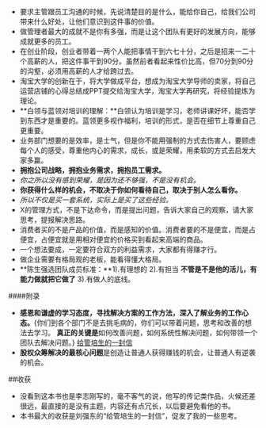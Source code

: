 + 要求主管跟员工沟通的时候，先说清楚目的是什么，能给你自己，给我们公司带来什么好处，让他们意识到这件事的价值。
+ 做管理者最大的成就不是你有多强，而是让这个团队有更好的发展方向，能够成就更多的员工。
+ 在创业阶段，创业者带着一两个人能把事情干到六七十分，之后是招来一二十个高薪的人，把这件事干到90分。虽然前者看起来性价比高，但70分到90分的沟壑，必须用高薪的人才给跨过去。
+ 淘宝大学的创新在于，将大学做成平台，想成为淘宝大学导师的卖家，将自己运营店铺的心得总结成PPT提交给淘宝大学，淘宝大学再研究，将经验提炼为理论。
+ **白领与蓝领对培训的理解：**白领认为培训是学习，老师讲课好坏，能否学到东西才是重要的。蓝领更多视作福利，培训的形式，是否在细节上尊重自己更重要。
+ 业务部门想要的是效率，是士气，但是你不能用强制的方式去伤害人，要顾虑每个人的感受，尊重他内心的需求，成长，或是荣耀，用柔软的方式去启发大家多赢。
+ **拥抱公司战略，拥抱业务需求，拥抱员工需求。**
+ *你之所以没有感到荣耀，是因为还不够强，不是没有机会。*
+ **你获得什么样的机会，不取决于你如何看待自己，取决于别人怎么看你。**
+ *所以不仅是买一套系统，实际上是买了这些经验。*
+ X的管理方式，不是下达命令，而是提出问题，告诉大家自己的观察，请大家思考，提报解决思路。
+ 消费者买的不是产品的价值，而是感知的价值。消费者要的不是便宜，而是占便宜，占便宜就是用相对便宜的价格买到看起来高端的商品。
+ 一个想法要成，一定要符合双方的利益需求，大家都有得赚才行。
+ 做企业需要有格局观的老板，能看得懂大格局。
+ **陈生强选团队成员标准：**1).有理想的 2).有担当 **不管是不是他的活儿，有能力做就把它做了** 3).有做人的底线。

####附录
+ **感恩和谦虚的学习态度，寻找解决方案的工作方法，深入了解业务的工作心态。**{你们到各个部门不是去挑毛病的，你们可以带着问题，思考和改善的想法去学习。 **真正的关键是**如何改善问题，如何系统性解决问题，如何带领一个团队去解决问题。} [给管培生的一封信](http://wenku.baidu.com/link?url=vQxrtHQUC9s4v4We4JEUpr4rS5L5-R5HQdx82_em3sk21e9eBaeCBOjYxF0p_SEu-e5HGprx3zjJuTctB9XLAbBmwZ3LTsCuXSb9CFVXDaK)
+ **股权众筹解决的最核心问题**是创造让普通人获得赚钱的机会，让普通人有逆袭的机会。

##收获
+ 没看到这本书也是李志刚写的，毫不客气的说，他写的传记类作品，火候还差很远，最直接的是没有主题，内容还有点冗长，以后要避免看他的书。
+ 本书最大的收获是刘强东的“给管培生的一封信”，促发了我的一些思考。
